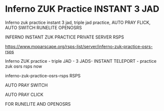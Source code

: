 # Inferno ZUK Practice INSTANT 3 JAD
Inferno zuk practice instant 3 jad, triple jad practice, AUTO PRAY FLICK, AUTO SWITCH RUNELITE OPENOSRS


INFERNO INSTANT ZUK PRACTICE PRIVATE SERVER RSPS

https://www.moparscape.org/rsps-list/server/inferno-zuk-practice-osrs-rsps

Inferno ZUK practice - triple JAD - 3 JADS- INSTANT TELEPORT - practice zuk osrs rsps now


inferno-zuk-practice-osrs-rsps RSPS



AUTO PRAY SWITCH


AUTO PRAY CLICK

FOR RUNELITE AND OPENOSRS
